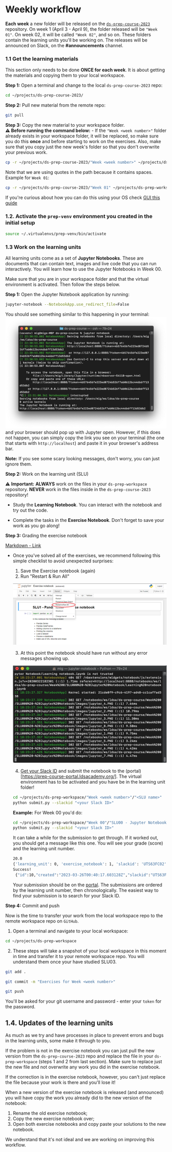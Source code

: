 # Weekly workflow

**Each week** a new folder will be released on the [`ds-prep-course-2023`](https://github.com/LDSSA/ds-prep-course-2023) repository. On week 1 (April 3 - April 9), the folder released will be `"Week 01"`. On week 02, it will be called `"Week 02"`, and so on. These folders contain the learning units you'll be working on. The releases will be announced on Slack, on the **#announcements** channel.

### 1.1 Get the learning materials

This section only needs to be done **ONCE for each week**. It is about getting the materials and copying them to your local workspace.

**Step 1:** Open a terminal and change to the local `ds-prep-course-2023` repo:

```bash
cd ~/projects/ds-prep-course-2023/
```

**Step 2:** Pull new material from the remote repo:
```bash
git pull
```

**Step 3:** Copy the new material to your workspace folder.   
**⚠️ Before running the command below:** - If the `"Week <week number>"` folder already exists in your workspace folder, it will be replaced, so make sure you do this **once** and before starting to work on the exercises. Also, make sure that you copy just the new week's folder so that you don't overwrite your previous work.

```bash
cp -r ~/projects/ds-prep-course-2023/"Week <week number>" ~/projects/ds-prep-workspace/
```
Note that we are using quotes in the path because it contains spaces. Example for `Week 01`:

```bash
cp -r ~/projects/ds-prep-course-2023/"Week 01" ~/projects/ds-prep-workspace/
```

If you're curious about how you can do this using your OS check [GUI this guide](guides/using_os_gui_to_manage_directories.md)

### 1.2. Activate the `prep-venv` environment you created in the initial setup

```bash
source ~/.virtualenvs/prep-venv/bin/activate
```

### 1.3 Work on the learning units

All learning units come as a set of **Jupyter Notebooks**. These are documents that can contain text, images and live code that you can run interactively. You will learn how to use the Jupyter Notebooks in Week 00.

Make sure that you are in your workspace folder and that the virtual environment is activated. Then follow the steps below.

**Step 1:** Open the Jupyter Notebook application by running:

```bash
jupyter-notebook --NotebookApp.use_redirect_file=False
```

You should see something similar to this happening in your terminal:
![Open exercise notebook](media/jupyter_terminal.png "Open exercise notebook")
and your browser should pop up with Jupyter open. However, if this does not happen, you can simply copy the link you see on your terminal (the one that starts with `http://localhost`) and paste it in your browser's address bar.

**Note:** If you see some  scary looking messages, don't worry, you can just ignore them.

**Step 2:** Work on the learning unit (SLU)

⚠️ **Important:** **ALWAYS** work on the files in your `ds-prep-workspace` repository. **NEVER** work in the files inside in the `ds-prep-course-2023` repository!

- Study the **Learning Notebook**. You can interact with the notebook and try out the code.

- Complete the tasks in the **Exercise Notebook**. Don't forget to save your work as you go along!

**Step 3:** Grading the exercise notebook <a name="link-to-grading"></a>

[Markdown - Link](#Link)

- Once you've solved all of the exercises, we recommend following this simple checklist to avoid unexpected surprises:
   1. Save the Exercise notebook (again)
   2. Run "Restart & Run All"

   ![Restart & Run All](media/jupyter_clear_and_run.png)

   3. At this point the notebook should have run without any error messages showing up.

   ![terminal notebook](assets/terminal_notebook.png)
   
   4. [Get your Slack ID](https://moshfeu.medium.com/how-to-find-my-member-id-in-slack-workspace-d4bba942e38c) and submit the notebook to the (portal)[https://prep-course-portal.ldsacademy.org/]. The virtual environment has to be activated and you have be in the learning unit folder!

   ```bash
   cd ~/projects/ds-prep-workspace/"Week <week number>"/"<SLU name>"
   python submit.py --slackid "<your Slack ID>"
   ```

   **Example:** For Week 00 you'd do:

   ```bash
   cd ~/projects/ds-prep-workspace/"Week 00"/"SLU00 - Jupyter Notebook"
   python submit.py --slackid "<your Slack ID>"
   ```
 
   It can take a while for the submission to get through. If it worked out, you should get a message like this one. You will see your grade (score) and the learning unit number.

   ```bash
   20.0
   {'learning_unit': 0, 'exercise_notebook': 1, 'slackid': 'UTS63FC02', 'score': 20.0}
   Success!
    {"id":10,"created":"2023-03-26T00:40:17.603128Z","slackid":"UTS63FC02","learning_unit" 0,"exercise_notebook":1,"score":20.0}
   ```
   Your submission should be on the [portal](https://prep-course-portal.ldsacademy.org/). The submissions are ordered by the learning unit number, then chronologically. The easiest way to find your submission is to search for your Slack ID.

**Step 4:** Commit and push

Now is the time to transfer your work from the local workspace repo to the remote workspace repo on `GitHub`. 

   1. Open a terminal and navigate to your local workspace:

   ```bash
   cd ~/projects/ds-prep-workspace
   ```

   2. These steps will take a snapshot of your local workspace in this moment in time and transfer it to your remote workspace repo. You will understand them once your have studied SLU03.

   ```bash
   git add .
   ```

   ```bash
   git commit -m "Exercises for Week <week number>"
   ```

   ```bash
   git push
   ```

   You'll be asked for your git username and password  - enter your `token` for the password.

## 1.4. Updates of the learning units

As much as we try and have processes in place to prevent errors and bugs in the learning units, some make it through to you. 

If the problem is not in the exercise notebook you can just pull the new version from the `ds-prep-course-2023` repo and replace the file in your `ds-prep-workspace` (steps 1 and 2 from last section). Make sure to replace just the new file and not overwrite any work you did in the exercise notebook.

If the correction is in the exercise notebook, however, you can't just replace the file because your work is there and you'll lose it!

When a new version of the exercise notebook is released (and announced) you will have copy the work you already did to the new version of the notebook:

1. Rename the old exercise notebook;
1. Copy the new exercise notebook over;
1. Open both exercise notebooks and copy paste your solutions to the new notebook.

We understand that it's not ideal and we are working on improving this workflow.
